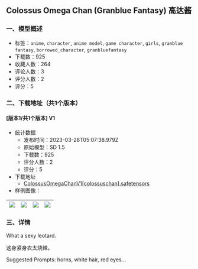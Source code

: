 ## Colossus Omega Chan (Granblue Fantasy) 高达酱
### 一、模型概述

- 标签：`anime`, `character`, `anime model`, `game character`, `girls`, `granblue fantasy`, `borrowed_character`, `granbluefantasy`
- 下载数：925
- 收藏人数：264
- 评论人数：3
- 评分人数：2
- 评分：5

### 二、下载地址（共1个版本）

#### [版本1/共1个版本] V1

- 统计数据
  - 发布时间：2023-03-28T05:07:38.979Z
  - 原始模型：SD 1.5
  - 下载数：925
  - 评分人数：2
  - 评分：5
- 下载地址
  - [ColossusOmegaChanV1[colossuschan].safetensors](https://civitai.com/api/download/models/30484)
- 样例图像：

| <img src="https://image.civitai.com/xG1nkqKTMzGDvpLrqFT7WA/948d78f3-3948-4a8a-228e-82b31d9dc400/width=450/346124.jpeg" /> | <img src="https://image.civitai.com/xG1nkqKTMzGDvpLrqFT7WA/9e0555a3-7db3-4987-dd91-82e6e6b17100/width=450/346114.jpeg" /> | <img src="https://image.civitai.com/xG1nkqKTMzGDvpLrqFT7WA/8b45c1bb-45a0-4455-4565-4a54c77d6300/width=450/346116.jpeg" /> | <img src="https://image.civitai.com/xG1nkqKTMzGDvpLrqFT7WA/d0e8ad4e-4f41-41ac-5a2d-df07c9395900/width=450/346115.jpeg" /> |
| ---- | ---- | ---- | ---- |


### 三、详情
<p>What a sexy leotard.</p><p>这身紧身衣太烧辣。</p><p>Suggested Prompts: horns, white hair, red eyes…</p>